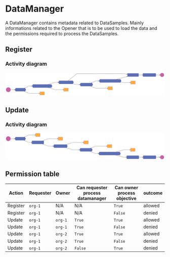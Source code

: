 # DataManager
A DataManager contains metadata related to DataSamples. Mainly informations related to the Opener that is to be used to load the data and the permissions required to process the DataSamples.
## Register

### Activity diagram
![](./schemas/datamanager.register.svg)

## Update

### Activity diagram
![](./schemas/datamanager.update.svg)

## Permission table
| Action   | Requester |  Owner  | Can requester process datamanager | Can owner process objective | outcome |
| ---      | ---       | ---     | ---                               | ---                         | ---     |
| Register | `org-1`   | N/A     | N/A                               | `True`                      | allowed |
| Register | `org-1`   | N/A     | N/A                               | `False`                     | denied  |
| Update   | `org-1`   | `org-1` | `True`                            | `True`                      | allowed |
| Update   | `org-1`   | `org-1` | `True`                            | `False`                     | denied  |
| Update   | `org-1`   | `org-2` | `True`                            | `True`                      | allowed |
| Update   | `org-1`   | `org-2` | `True`                            | `False`                     | denied  |
| Update   | `org-1`   | `org-2` | `False`                           | `True`                      | denied  |

